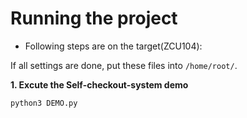 # **Running the project**

* Following steps are on the target(ZCU104):

If all settings are done, put these files into `/home/root/`.

**1. Excute the Self-checkout-system demo** 

    python3 DEMO.py

